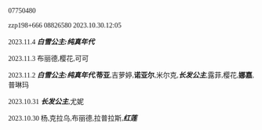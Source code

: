 <font face="FiraCode">
  
  07750480
  
  zzp198+666 08826580 2023.10.30.12:05

  2023.11.4 ***白雪公主:纯真年代***
  
  2023.11.3 布丽德,樱花,可可
  
  2023.11.2 ***白雪公主:纯真年代***,**蒂亚**,吉萝婷,**诺亚尔**,米尔克,***长发公主***,露菲,樱花,**娜嘉**,普琳玛
  
  2023.10.31 ***长发公主***,尤妮
  
  2023.10.30 杨,克拉乌,布丽德,拉普拉斯,***红莲***
  
</font>
